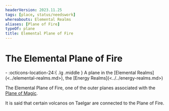 ```yaml
---
headerVersion: 2023.11.25
tags: [place, status/needswork]
whereabouts: Elemental Realms
aliases: [Plane of Fire]
typeOf: plane
title: Elemental Plane of Fire
---
```

# The Elemental Plane of Fire
<div class="grid cards ext-narrow-margin ext-one-column" markdown>
-    :octicons-location-24:{ .lg .middle } A plane in the [Elemental Realms](<../elemental-realms.md>), the [Energy Realms](<../../energy-realms.md>)  
</div>


The Elemental Plane of Fire, one of the outer planes associated with the [Plane of Magic](<../../plane-of-magic.md>).

It is said that certain volcanos on Taelgar are connected to the Plane of Fire.



